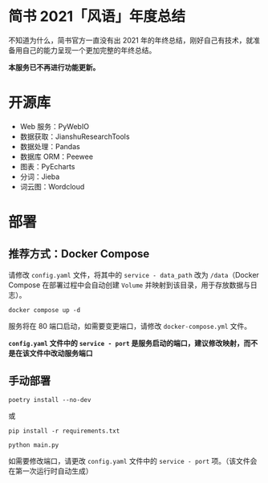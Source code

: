# 简书 2021「风语」年度总结

不知道为什么，简书官方一直没有出 2021 年的年终总结，刚好自己有技术，就准备用自己的能力呈现一个更加完整的年终总结。

**本服务已不再进行功能更新。**

# 开源库

- Web 服务：PyWebIO
- 数据获取：JianshuResearchTools
- 数据处理：Pandas
- 数据库 ORM：Peewee
- 图表：PyEcharts
- 分词：Jieba
- 词云图：Wordcloud

# 部署

## 推荐方式：Docker Compose

请修改 `config.yaml` 文件，将其中的 `service - data_path` 改为 `/data`（Docker Compose 在部署过程中会自动创建 `Volume` 并映射到该目录，用于存放数据与日志）。

```
docker compose up -d
```

服务将在 80 端口启动，如需要变更端口，请修改 `docker-compose.yml` 文件。

**`config.yaml` 文件中的 `service - port` 是服务启动的端口，建议修改映射，而不是在该文件中改动服务端口**

## 手动部署

```
poetry install --no-dev
```

或

```
pip install -r requirements.txt
```

```
python main.py
```

如需要修改端口，请更改 `config.yaml` 文件中的 `service - port` 项。（该文件会在第一次运行时自动生成）
